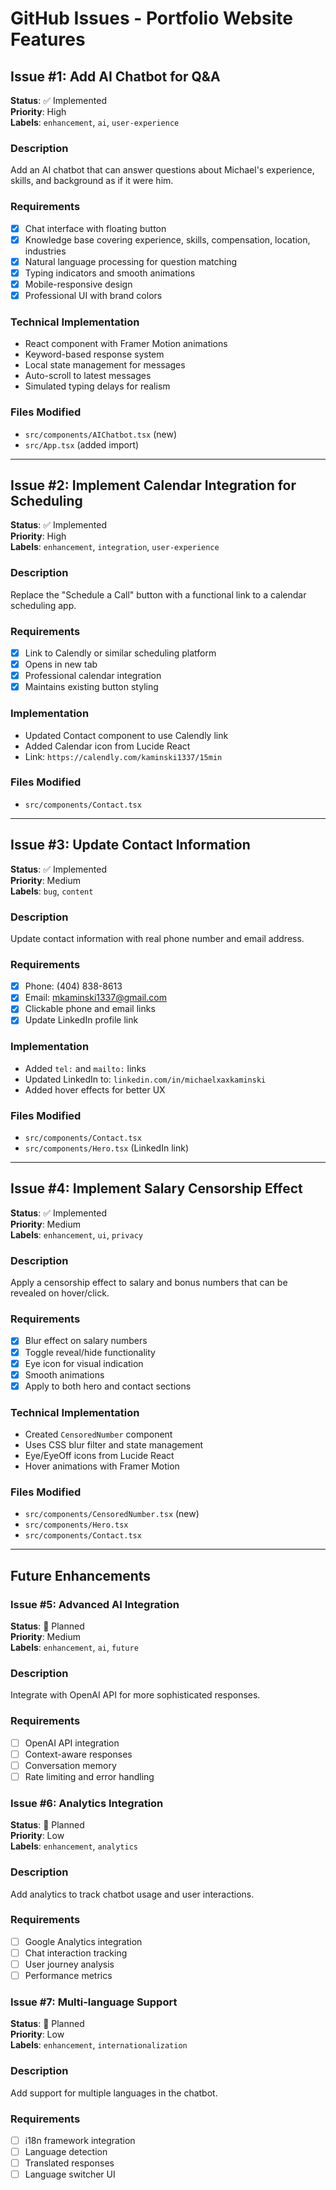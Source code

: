 # GitHub Issues - Portfolio Website Features

## Issue #1: Add AI Chatbot for Q&A
**Status**: ✅ Implemented  
**Priority**: High  
**Labels**: `enhancement`, `ai`, `user-experience`

### Description
Add an AI chatbot that can answer questions about Michael's experience, skills, and background as if it were him.

### Requirements
- [x] Chat interface with floating button
- [x] Knowledge base covering experience, skills, compensation, location, industries
- [x] Natural language processing for question matching
- [x] Typing indicators and smooth animations
- [x] Mobile-responsive design
- [x] Professional UI with brand colors

### Technical Implementation
- React component with Framer Motion animations
- Keyword-based response system
- Local state management for messages
- Auto-scroll to latest messages
- Simulated typing delays for realism

### Files Modified
- `src/components/AIChatbot.tsx` (new)
- `src/App.tsx` (added import)

---

## Issue #2: Implement Calendar Integration for Scheduling
**Status**: ✅ Implemented  
**Priority**: High  
**Labels**: `enhancement`, `integration`, `user-experience`

### Description
Replace the "Schedule a Call" button with a functional link to a calendar scheduling app.

### Requirements
- [x] Link to Calendly or similar scheduling platform
- [x] Opens in new tab
- [x] Professional calendar integration
- [x] Maintains existing button styling

### Implementation
- Updated Contact component to use Calendly link
- Added Calendar icon from Lucide React
- Link: `https://calendly.com/kaminski1337/15min`

### Files Modified
- `src/components/Contact.tsx`

---

## Issue #3: Update Contact Information
**Status**: ✅ Implemented  
**Priority**: Medium  
**Labels**: `bug`, `content`

### Description
Update contact information with real phone number and email address.

### Requirements
- [x] Phone: (404) 838-8613
- [x] Email: mkaminski1337@gmail.com
- [x] Clickable phone and email links
- [x] Update LinkedIn profile link

### Implementation
- Added `tel:` and `mailto:` links
- Updated LinkedIn to: `linkedin.com/in/michaelxaxkaminski`
- Added hover effects for better UX

### Files Modified
- `src/components/Contact.tsx`
- `src/components/Hero.tsx` (LinkedIn link)

---

## Issue #4: Implement Salary Censorship Effect
**Status**: ✅ Implemented  
**Priority**: Medium  
**Labels**: `enhancement`, `ui`, `privacy`

### Description
Apply a censorship effect to salary and bonus numbers that can be revealed on hover/click.

### Requirements
- [x] Blur effect on salary numbers
- [x] Toggle reveal/hide functionality
- [x] Eye icon for visual indication
- [x] Smooth animations
- [x] Apply to both hero and contact sections

### Technical Implementation
- Created `CensoredNumber` component
- Uses CSS blur filter and state management
- Eye/EyeOff icons from Lucide React
- Hover animations with Framer Motion

### Files Modified
- `src/components/CensoredNumber.tsx` (new)
- `src/components/Hero.tsx`
- `src/components/Contact.tsx`

---

## Future Enhancements

### Issue #5: Advanced AI Integration
**Status**: 🔄 Planned  
**Priority**: Medium  
**Labels**: `enhancement`, `ai`, `future`

### Description
Integrate with OpenAI API for more sophisticated responses.

### Requirements
- [ ] OpenAI API integration
- [ ] Context-aware responses
- [ ] Conversation memory
- [ ] Rate limiting and error handling

### Issue #6: Analytics Integration
**Status**: 🔄 Planned  
**Priority**: Low  
**Labels**: `enhancement`, `analytics`

### Description
Add analytics to track chatbot usage and user interactions.

### Requirements
- [ ] Google Analytics integration
- [ ] Chat interaction tracking
- [ ] User journey analysis
- [ ] Performance metrics

### Issue #7: Multi-language Support
**Status**: 🔄 Planned  
**Priority**: Low  
**Labels**: `enhancement`, `internationalization`

### Description
Add support for multiple languages in the chatbot.

### Requirements
- [ ] i18n framework integration
- [ ] Language detection
- [ ] Translated responses
- [ ] Language switcher UI